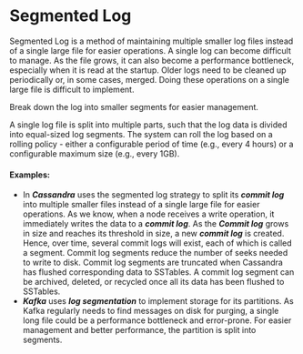 # Segmented Log
Segmented Log is a method of maintaining multiple smaller log files instead of a single large file for easier operations.
A single log can become difficult to manage. As the file grows, it can also become a performance bottleneck, especially 
when it is read at the startup. Older logs need to be cleaned up periodically or, in some cases, merged. Doing these 
operations on a single large file is difficult to implement.

Break down the log into smaller segments for easier management.

A single log file is split into multiple parts, such that the log data is divided into equal-sized log segments.
The system can roll the log based on a rolling policy - either a configurable period of time (e.g., every 4 hours) or 
a configurable maximum size (e.g., every 1GB).

#### Examples:
- In **_Cassandra_** uses the segmented log strategy to split its **_commit log_** into multiple smaller files instead of a single large file for easier operations. 
As we know, when a node receives a write operation, it immediately writes the data to a **_commit log_**. As the **_Commit log_** grows in size and reaches its threshold in size, 
a new **_commit log_** is created. Hence, over time, several commit logs will exist, each of which is called a segment. Commit log segments reduce the number of seeks 
needed to write to disk. Commit log segments are truncated when Cassandra has flushed corresponding data to SSTables. 
A commit log segment can be archived, deleted, or recycled once all its data has been flushed to SSTables.
- **_Kafka_** uses **_log segmentation_** to implement storage for its partitions. As Kafka regularly needs to find messages on disk for purging, 
a single long file could be a performance bottleneck and error-prone. For easier management and better performance, the partition is split into segments.


